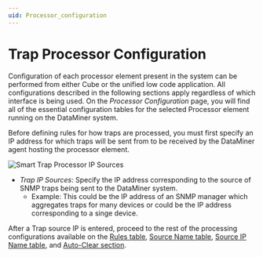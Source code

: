 ```yaml
---
uid: Processor_configuration
---
```


# Trap Processor Configuration

Configuration of each processor element present in the system can be performed from either Cube or the unified low code application. All configurations described in the following sections apply regardless of which interface is being used. On the *Processor Configuration* page, you will find all of the essential configuration tables for the selected Processor element running on the DataMiner system.  

Before defining rules for how traps are processed, you must first specify an IP address for which traps will be sent from to be received by the DataMiner agent hosting the processor element.

![Smart Trap Processor IP Sources](~/user-guide/images/TrapProcessor_IPSources.png)

- *Trap IP Sources*: Specify the IP address corresponding to the source of SNMP traps being sent to the DataMiner system. 
    - Example: This could be the IP address of an SNMP manager which aggregates traps for many devices or could be the IP address corresponding to a singe device.

After a Trap source IP is entered, proceed to the rest of the processing configurations available on the [Rules table](xref:Rules_table_configuration), [Source Name table](xref:SourceName_table_configuration), [Source IP Name table](xref:SourceIPName_table_configuration), and [Auto-Clear section](xref:AutoClear_configuration).
